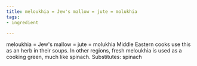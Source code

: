 ```yaml
---
title: meloukhia = Jew's mallow = jute = molukhia
tags:
- ingredient

---
```

meloukhia = Jew's mallow = jute = molukhia Middle Eastern cooks use this as an herb in their soups. In other regions, fresh meloukhia is used as a cooking green, much like spinach. Substitutes: spinach
